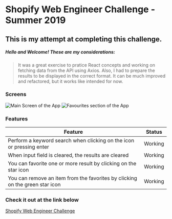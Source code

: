 # Shopify Web Engineer Challenge - Summer 2019

## This is my attempt at completing this challenge.

##### Hello and Welcome! These are my considerations: 

> It was a great exercise to pratice React concepts and working on fetching data from the API using Axios. Also,  I had to prepare the results to be displayed in the correct format. It can be much improved and refactored, but it works like intended for now.

### Screens

![Main Screen of the App](https://i.imgur.com/petjmyk.png "Main screen of the App")
![Favourites section of the App](https://i.imgur.com/xkgDcz6.png "Favourites section of the App")

### Features

| Feature        | Status |
| ------------- |:-------------:|
| Perform a keyword search when clicking on the icon or pressing enter      | Working |
| When input field is cleared, the results are cleared    | Working |
| You can favorite one or more result by clicking on the star icon | Working |
| You can remove an item from the favorites by clicking on the green star icon | Working |

### Check it out at the link below
[Shopify Web Engineer Challenge](https://cdn.shopify.com/static/web-eng-challenge-summer-2019/index.md "Web Engineer Challenge")